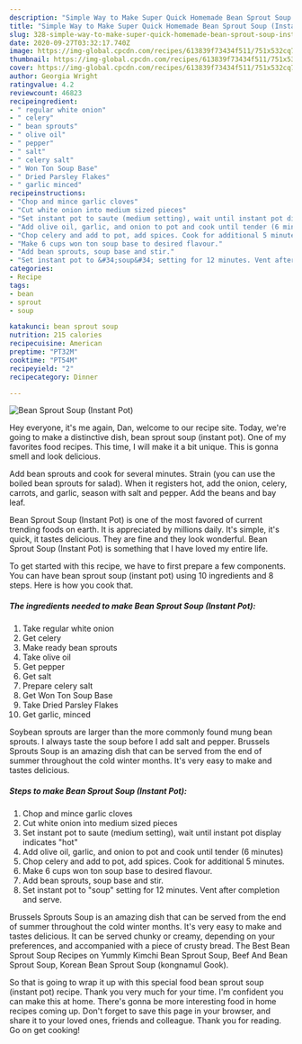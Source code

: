 ```yaml
---
description: "Simple Way to Make Super Quick Homemade Bean Sprout Soup (Instant Pot)"
title: "Simple Way to Make Super Quick Homemade Bean Sprout Soup (Instant Pot)"
slug: 328-simple-way-to-make-super-quick-homemade-bean-sprout-soup-instant-pot
date: 2020-09-27T03:32:17.740Z
image: https://img-global.cpcdn.com/recipes/613839f73434f511/751x532cq70/bean-sprout-soup-instant-pot-recipe-main-photo.jpg
thumbnail: https://img-global.cpcdn.com/recipes/613839f73434f511/751x532cq70/bean-sprout-soup-instant-pot-recipe-main-photo.jpg
cover: https://img-global.cpcdn.com/recipes/613839f73434f511/751x532cq70/bean-sprout-soup-instant-pot-recipe-main-photo.jpg
author: Georgia Wright
ratingvalue: 4.2
reviewcount: 46823
recipeingredient:
- " regular white onion"
- " celery"
- " bean sprouts"
- " olive oil"
- " pepper"
- " salt"
- " celery salt"
- " Won Ton Soup Base"
- " Dried Parsley Flakes"
- " garlic minced"
recipeinstructions:
- "Chop and mince garlic cloves"
- "Cut white onion into medium sized pieces"
- "Set instant pot to saute (medium setting), wait until instant pot display indicates &#34;hot&#34;"
- "Add olive oil, garlic, and onion to pot and cook until tender (6 minutes)"
- "Chop celery and add to pot, add spices. Cook for additional 5 minutes."
- "Make 6 cups won ton soup base to desired flavour."
- "Add bean sprouts, soup base and stir."
- "Set instant pot to &#34;soup&#34; setting for 12 minutes. Vent after completion and serve."
categories:
- Recipe
tags:
- bean
- sprout
- soup

katakunci: bean sprout soup 
nutrition: 215 calories
recipecuisine: American
preptime: "PT32M"
cooktime: "PT54M"
recipeyield: "2"
recipecategory: Dinner

---
```



![Bean Sprout Soup (Instant Pot)](https://img-global.cpcdn.com/recipes/613839f73434f511/751x532cq70/bean-sprout-soup-instant-pot-recipe-main-photo.jpg)

Hey everyone, it's me again, Dan, welcome to our recipe site. Today, we're going to make a distinctive dish, bean sprout soup (instant pot). One of my favorites food recipes. This time, I will make it a bit unique. This is gonna smell and look delicious.

Add bean sprouts and cook for several minutes. Strain (you can use the boiled bean sprouts for salad). When it registers hot, add the onion, celery, carrots, and garlic, season with salt and pepper. Add the beans and bay leaf.

Bean Sprout Soup (Instant Pot) is one of the most favored of current trending foods on earth. It is appreciated by millions daily. It's simple, it's quick, it tastes delicious. They are fine and they look wonderful. Bean Sprout Soup (Instant Pot) is something that I have loved my entire life.


To get started with this recipe, we have to first prepare a few components. You can have bean sprout soup (instant pot) using 10 ingredients and 8 steps. Here is how you cook that.

<!--inarticleads1-->

##### The ingredients needed to make Bean Sprout Soup (Instant Pot):

1. Take  regular white onion
1. Get  celery
1. Make ready  bean sprouts
1. Take  olive oil
1. Get  pepper
1. Get  salt
1. Prepare  celery salt
1. Get  Won Ton Soup Base
1. Take  Dried Parsley Flakes
1. Get  garlic, minced


Soybean sprouts are larger than the more commonly found mung bean sprouts. I always taste the soup before I add salt and pepper. Brussels Sprouts Soup is an amazing dish that can be served from the end of summer throughout the cold winter months. It&#39;s very easy to make and tastes delicious. 

<!--inarticleads2-->

##### Steps to make Bean Sprout Soup (Instant Pot):

1. Chop and mince garlic cloves
1. Cut white onion into medium sized pieces
1. Set instant pot to saute (medium setting), wait until instant pot display indicates &#34;hot&#34;
1. Add olive oil, garlic, and onion to pot and cook until tender (6 minutes)
1. Chop celery and add to pot, add spices. Cook for additional 5 minutes.
1. Make 6 cups won ton soup base to desired flavour.
1. Add bean sprouts, soup base and stir.
1. Set instant pot to &#34;soup&#34; setting for 12 minutes. Vent after completion and serve.


Brussels Sprouts Soup is an amazing dish that can be served from the end of summer throughout the cold winter months. It&#39;s very easy to make and tastes delicious. It can be served chunky or creamy, depending on your preferences, and accompanied with a piece of crusty bread. The Best Bean Sprout Soup Recipes on Yummly Kimchi Bean Sprout Soup, Beef And Bean Sprout Soup, Korean Bean Sprout Soup (kongnamul Gook). 

So that is going to wrap it up with this special food bean sprout soup (instant pot) recipe. Thank you very much for your time. I'm confident you can make this at home. There's gonna be more interesting food in home recipes coming up. Don't forget to save this page in your browser, and share it to your loved ones, friends and colleague. Thank you for reading. Go on get cooking!
